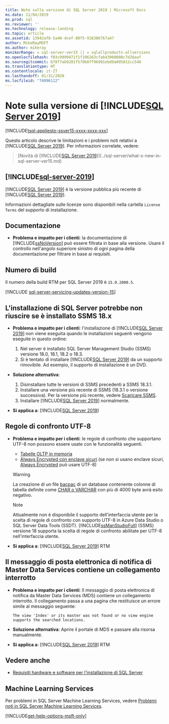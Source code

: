 ```yaml
---
title: Note sulla versione di SQL Server 2019 | Microsoft Docs
ms.date: 11/04/2019
ms.prod: sql
ms.reviewer: ''
ms.technology: release-landing
ms.topic: article
ms.assetid: 13942af8-5a40-4cef-80f5-918386767a47
author: MikeRayMSFT
ms.author: mikeray
monikerRange: = sql-server-ver15 || = sqlallproducts-allversions
ms.openlocfilehash: f03c9999471f1f196263cfab43960008c7d26aaf
ms.sourcegitcommit: b78f7ab9281f570b87f96991ebd9a095812cc546
ms.translationtype: HT
ms.contentlocale: it-IT
ms.lasthandoff: 01/31/2020
ms.locfileid: "74096112"
---
```

# <a name="includesql-server-2019includessssqlv15-mdmd-release-notes"></a>Note sulla versione di [!INCLUDE[SQL Server 2019](../includes/sssqlv15-md.md)]
[!INCLUDE[tsql-appliesto-ssver15-xxxx-xxxx-xxx](../includes/tsql-appliesto-ssver15-xxxx-xxxx-xxx.md)]

Questo articolo descrive le limitazioni e i problemi noti relativi a [!INCLUDE[SQL Server 2019](../includes/sssqlv15-md.md)]. Per informazioni correlate, vedere:

> [Novità di [!INCLUDE[SQL Server 2019](../includes/sssqlv15-md.md)]](../sql-server/what-s-new-in-sql-server-ver15.md)

## [!INCLUDE[sql-server-2019](../includes/sssqlv15-md.md)]

[!INCLUDE[SQL Server 2019](../includes/sssqlv15-md.md)] è la versione pubblica più recente di [!INCLUDE[SQL Server 2019](../includes/ssnoversion-md.md)].

Informazioni dettagliate sulle licenze sono disponibili nella cartella `License Terms` del supporto di installazione.

## <a name="documentation"></a>Documentazione

- **Problema e impatto per i clienti**: la documentazione di [!INCLUDE[ssNoVersion](../includes/ssnoversion-md.md)] può essere filtrata in base alla versione. Usare il controllo nell'angolo superiore sinistro di ogni pagina della documentazione per filtrare in base ai requisiti.

## <a name="build-number"></a>Numero di build

Il numero della build RTM per SQL Server 2019 è `15.0.2000.5`.

[!INCLUDE [sql-server-servicing-updates-version-15](../includes/sql-server-servicing-updates-version-15.md)]

## <a name="sql-server-installation-may-fail-if-ssms-18x-is-installed"></a>L'installazione di SQL Server potrebbe non riuscire se è installato SSMS 18.x

- **Problema e impatto per i clienti**: l'installazione di [!INCLUDE[SQL Server 2019](../includes/sssqlv15-md.md)] non viene eseguita quando le installazioni seguenti vengono eseguite in questo ordine:
  1. Nel server è installato SQL Server Management Studio (SSMS) versione 18.0, 18.1, 18.2 o 18.3.
  1. Si è tentato di installare [!INCLUDE[SQL Server 2019](../includes/sssqlv15-md.md)] da un supporto rimovibile. Ad esempio, il supporto di installazione è un DVD.

- **Soluzione alternativa**:
  1. Disinstallare tutte le versioni di SSMS precedenti a SSMS 18.3.1.
  1. Installare una versione più recente di SSMS (18.3.1 o versione successiva). Per la versione più recente, vedere [Scaricare SSMS](../ssms/download-sql-server-management-studio-ssms.md).
  1. Installare [!INCLUDE[SQL Server 2019](../includes/sssqlv15-md.md)] normalmente.

- **Si applica a**: [!INCLUDE[SQL Server 2019](../includes/sssqlv15-md.md)]

## <a name="utf-8-collations"></a>Regole di confronto UTF-8

- **Problema e impatto per i clienti**: le regole di confronto che supportano UTF-8 non possono essere usate con le funzionalità seguenti.
  - [Tabelle OLTP in memoria](../relational-databases/in-memory-oltp/introduction-to-memory-optimized-tables.md)
  - [Always Encrypted con enclave sicuri](../relational-databases/security/encryption/always-encrypted-enclaves.md) (se non si usano enclave sicuri, [Always Encrypted](../relational-databases/security/encryption/always-encrypted-database-engine.md) può usare UTF-8)

  > [!WARNING]
  > La creazione di un file [bacpac](../relational-databases/data-tier-applications/data-tier-applications.md#bacpac) di un database contenente colonne di tabella definite come [CHAR o VARCHAR](../t-sql/data-types/char-and-varchar-transact-sql.md) con più di 4000 byte avrà esito negativo.
  
  > [!NOTE]
  > Attualmente non è disponibile il supporto dell'interfaccia utente per la scelta di regole di confronto con supporto UTF-8 in Azure Data Studio o SQL Server Data Tools (SSDT). [!INCLUDE[ssManStudioFull](../includes/ssmanstudiofull-md.md)] (SSMS) versione 18 supporta la scelta di regole di confronto abilitate per UTF-8 nell'interfaccia utente.

- **Si applica a**: [!INCLUDE[SQL Server 2019](../includes/sssqlv15-md.md)] RTM

## <a name="master-data-service-notification-email-contains-broken-link"></a>Il messaggio di posta elettronica di notifica di Master Data Services contiene un collegamento interrotto

- **Problema e impatto per i clienti**: Il messaggio di posta elettronica di notifica da Master Data Services (MDS) contiene un collegamento interrotto. Il collegamento passa a una pagina che restituisce un errore simile al messaggio seguente:

   `The view 'Index' or its master was not found or no view engine supports the searched locations.`

- **Soluzione alternativa**: Aprire il portale di MDS e passare alla risorsa manualmente.

- **Si applica a**: [!INCLUDE[SQL Server 2019](../includes/sssqlv15-md.md)] RTM

## <a name="see-also"></a>Vedere anche

- [Requisiti hardware e software per l'installazione di SQL Server](../sql-server/install/hardware-and-software-requirements-for-installing-sql-server-ver15.md)

## <a name="machine-learning-services"></a>Machine Learning Services

Per problemi in SQL Server Machine Learning Services, vedere [Problemi noti in SQL Server Machine Learning Services](../advanced-analytics/known-issues-for-sql-server-machine-learning-services.md).

[!INCLUDE[get-help-options-msft-only](../includes/paragraph-content/get-help-options.md)]
